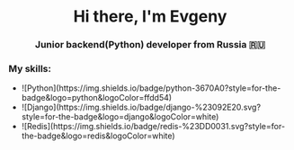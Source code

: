 <h1 align="center">Hi there, I'm Evgeny </h1>
<h3 align="center">Junior backend(Python) developer from Russia 🇷🇺</h3>

<h3>My skills:</h3>
<ul>
<li>![Python](https://img.shields.io/badge/python-3670A0?style=for-the-badge&logo=python&logoColor=ffdd54)</li>
<li>![Django](https://img.shields.io/badge/django-%23092E20.svg?style=for-the-badge&logo=django&logoColor=white)</li>
<li>![Redis](https://img.shields.io/badge/redis-%23DD0031.svg?style=for-the-badge&logo=redis&logoColor=white)</li>
</ul>
